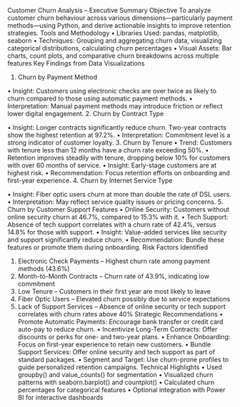 Customer Churn Analysis – Executive Summary
Objective
To analyze customer churn behaviour across various dimensions—particularly payment methods—using Python, and derive actionable insights to improve retention strategies.
Tools and Methodology
•	Libraries Used: pandas, matplotlib, seaborn
•	Techniques: Grouping and aggregating churn data, visualizing categorical distributions, calculating churn percentages
•	Visual Assets: Bar charts, count plots, and comparative churn breakdowns across multiple features
Key Findings from Data Visualizations
1. Churn by Payment Method
		
		
		
		
		
•	Insight: Customers using electronic checks are over twice as likely to churn compared to those using automatic payment methods.
•	Interpretation: Manual payment methods may introduce friction or reflect lower digital engagement.
2. Churn by Contract Type
		
		
		
		
•	Insight: Longer contracts significantly reduce churn. Two-year contracts show the highest retention at 97.2%.
•	Interpretation: Commitment level is a strong indicator of customer loyalty.
3. Churn by Tenure
•	Trend: Customers with tenure less than 12 months have a churn rate exceeding 50%.
•	Retention improves steadily with tenure, dropping below 10% for customers with over 60 months of service.
•	Insight: Early-stage customers are at highest risk.
•	Recommendation: Focus retention efforts on onboarding and first-year experience.
4. Churn by Internet Service Type
		
		
		
		
•	Insight: Fiber optic users churn at more than double the rate of DSL users.
•	Interpretation: May reflect service quality issues or pricing concerns.
5. Churn by Customer Support Features
•	Online Security: Customers without online security churn at 46.7%, compared to 15.3% with it.
•	Tech Support: Absence of tech support correlates with a churn rate of 42.4%, versus 14.8% for those with support.
•	Insight: Value-added services like security and support significantly reduce churn.
•	Recommendation: Bundle these features or promote them during onboarding.
Risk Factors Identified
1.	Electronic Check Payments – Highest churn rate among payment methods (43.6%)
2.	Month-to-Month Contracts – Churn rate of 43.9%, indicating low commitment
3.	Low Tenure – Customers in their first year are most likely to leave
4.	Fiber Optic Users – Elevated churn possibly due to service expectations
5.	Lack of Support Services – Absence of online security or tech support correlates with churn rates above 40%
Strategic Recommendations
•	Promote Automatic Payments: Encourage bank transfer or credit card auto-pay to reduce churn.
•	Incentivize Long-Term Contracts: Offer discounts or perks for one- and two-year plans.
•	Enhance Onboarding: Focus on first-year experience to retain new customers.
•	Bundle Support Services: Offer online security and tech support as part of standard packages.
•	Segment and Target: Use churn-prone profiles to guide personalized retention campaigns.
Technical Highlights
•	Used groupby() and value_counts() for segmentation
•	Visualized churn patterns with seaborn.barplot() and countplot()
•	Calculated churn percentages for categorical features
•	Optional integration with Power BI for interactive dashboards




